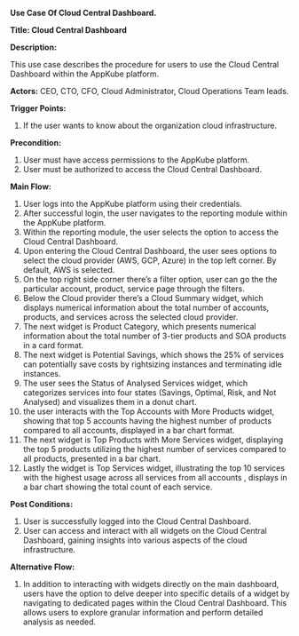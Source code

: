 **Use Case Of Cloud Central Dashboard.**



**Title: Cloud Central Dashboard**

**Description:**

This use case describes the procedure for users to use the Cloud Central Dashboard within the AppKube platform. 

**Actors:**  CEO, CTO, CFO, Cloud Administrator, Cloud Operations Team leads.

**Trigger Points:**

1. If the user wants to know about the organization cloud infrastructure.

**Precondition:**

1. User must have access permissions to the AppKube platform.
1. User must be authorized to access the Cloud Central Dashboard.

**Main Flow:**

1. User logs into the AppKube platform using their credentials.
1. After successful login, the user navigates to the reporting module within the AppKube platform.
1. Within the reporting module, the user selects the option to access the Cloud Central Dashboard.
1. Upon entering the Cloud Central Dashboard, the user sees options to select the cloud provider (AWS, GCP, Azure) in the top left corner. By default, AWS is selected.
1. On the top right side corner there’s a filter option, user can go the the particular account, product, service page through the filters.
1. Below the Cloud provider there’s a Cloud Summary widget, which displays numerical information about the total number of accounts, products, and services across the selected cloud provider.
1. The next widget is Product Category, which presents numerical information about the total number of 3-tier products and SOA products in a card format.
1. The next widget is Potential Savings, which shows the 25% of services can potentially save costs by rightsizing instances and terminating idle instances.
1. The user sees the Status of Analysed Services widget, which categorizes services into four states (Savings, Optimal, Risk, and Not Analysed) and visualizes them in a donut chart.
1. the user interacts with the Top Accounts with More Products widget, showing that top 5 accounts having the highest number of products compared to all accounts, displayed in a bar chart format.
1. The next widget is Top Products with More Services widget, displaying the top 5 products utilizing the highest number of services compared to all products, presented in a bar chart.
1. Lastly the widget is Top Services widget, illustrating the top 10 services with the highest usage across all services from all accounts , displays in a bar chart showing the total count of each service.

**Post Conditions:**

1. User is successfully logged into the Cloud Central Dashboard.
1. User can access and interact with all widgets on the Cloud Central Dashboard, gaining insights into various aspects of the cloud infrastructure.

**Alternative Flow:**

1. In addition to interacting with widgets directly on the main dashboard, users have the option to delve deeper into specific details of a widget by navigating to dedicated pages within the Cloud Central Dashboard. This allows users to explore granular information and perform detailed analysis as needed.

